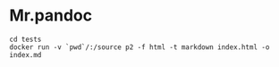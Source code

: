 # Mr.pandoc

```
cd tests
docker run -v `pwd`/:/source p2 -f html -t markdown index.html -o index.md
```

